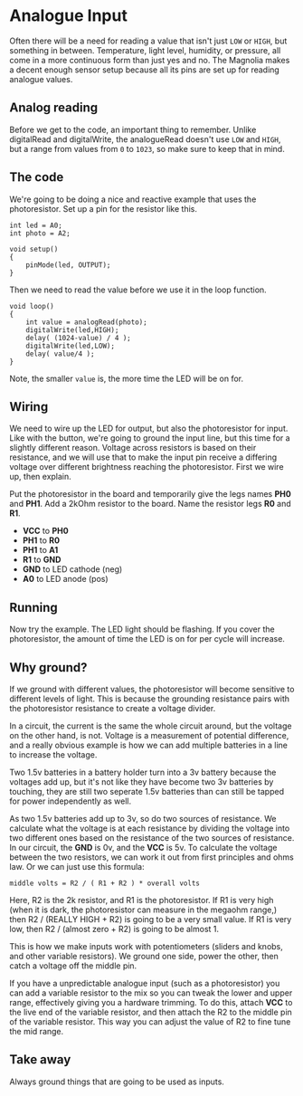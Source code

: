 # Analogue Input

Often there will be a need for reading a value that isn't just `LOW` or `HIGH`, but something in between. Temperature, light level, humidity, or pressure, all come in a more continuous form than just yes and no. The Magnolia makes a decent enough sensor setup because all its pins are set up for reading analogue values.

## Analog reading

Before we get to the code, an important thing to remember. Unlike digitalRead and digitalWrite, the analogueRead doesn't use `LOW` and `HIGH`, but a range from values from `0` to `1023`, so make sure to keep that in mind.

## The code

We're going to be doing a nice and reactive example that uses the photoresistor. Set up a pin for the resistor like this.

    int led = A0;
    int photo = A2;

    void setup()
    {
        pinMode(led, OUTPUT);
    }

Then we need to read the value before we use it in the loop function.

    void loop()
    {
        int value = analogRead(photo);
        digitalWrite(led,HIGH);
        delay( (1024-value) / 4 );
        digitalWrite(led,LOW);
        delay( value/4 );
    }

Note, the smaller `value` is, the more time the LED will be on for.

## Wiring

We need to wire up the LED for output, but also the photoresistor for input. Like with the button, we're going to ground the input line, but this time for a slightly different reason. Voltage across resistors is based on their resistance, and we will use that to make the input pin receive a differing voltage over different brightness reaching the photoresistor. First we wire up, then explain.

Put the photoresistor in the board and temporarily give the legs names **PH0** and **PH1**. Add a 2kOhm resistor to the board. Name the resistor legs **R0** and **R1**.

* **VCC** to **PH0**
* **PH1** to **R0**
* **PH1** to **A1**
* **R1** to **GND**
* **GND** to LED cathode (neg)
* **A0** to LED anode (pos)

## Running

Now try the example. The LED light should be flashing. If you cover the photoresistor, the amount of time the LED is on for per cycle will increase.

## Why ground?

If we ground with different values, the photoresistor will become sensitive to different levels of light. This is because the grounding resistance pairs with the photoresistor resistance to create a voltage divider.

In a circuit, the current is the same the whole circuit around, but the voltage on the other hand, is not. Voltage is a measurement of potential difference, and a really obvious example is how we can add multiple batteries in a line to increase the voltage.

Two 1.5v batteries in a battery holder turn into a 3v battery because the voltages add up, but it's not like they have become two 3v batteries by touching, they are still two seperate 1.5v batteries than can still be tapped for power independently as well.

As two 1.5v batteries add up to 3v, so do two sources of resistance. We calculate what the voltage is at each resistance by dividing the voltage into two different ones based on the resistance of the two sources of resistance. In our circuit, the **GND** is 0v, and the **VCC** is 5v. To calculate the voltage between the two resistors, we can work it out from first principles and ohms law. Or we can just use this formula:

    middle volts = R2 / ( R1 + R2 ) * overall volts

Here, R2 is the 2k resistor, and R1 is the photoresistor. If R1 is very high (when it is dark, the photoresistor can measure in the megaohm range,) then R2 / (REALLY HIGH + R2) is going to be a very small value. If R1 is very low, then R2 / (almost zero + R2) is going to be almost 1.

This is how we make inputs work with potentiometers (sliders and knobs, and other variable resistors). We ground one side, power the other, then catch a voltage off the middle pin.

If you have a unpredictable analogue input (such as a photoresistor) you can add a variable resistor to the mix so you can tweak the lower and upper range, effectively giving you a hardware trimming. To do this, attach **VCC** to the live end of the variable resistor, and then attach the R2 to the middle pin of the variable resistor. This way you can adjust the value of R2 to fine tune the mid range.

## Take away

Always ground things that are going to be used as inputs.
